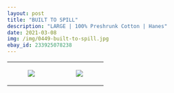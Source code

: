 ```yaml
---
layout: post
title: "BUILT TO SPILL"
description: "LARGE | 100% Preshrunk Cotton | Hanes"
date: 2021-03-08
img: /img/0449-built-to-spill.jpg
ebay_id: 233925078238
---
```




<table style="width:100%;"><tr><td style="vertical-align:top;">
      <figure class="tmblr-full" data-orig-height="2048" data-orig-width="1365" data-orig-src="https://concertshirts.netlify.app/shirts/0449/0449-01.jpg"><img src="https://64.media.tumblr.com/38e9857929305199848abc7947fc3e0e/fa594b83152fd339-b2/s540x810/b9b6f74d1daf40b5b82598bdb3250bb723f8d8bd.jpg" data-orig-height="2048" data-orig-width="1365" data-orig-src="https://concertshirts.netlify.app/shirts/0449/0449-01.jpg"/></figure></td>
    <td style="vertical-align:top;">
      <figure class="tmblr-full" data-orig-height="2048" data-orig-width="1365" data-orig-src="https://concertshirts.netlify.app/shirts/0449/0449-02.jpg"><img src="https://64.media.tumblr.com/93bd3f0fbb9fb2e911267c17e6a62d1d/fa594b83152fd339-53/s540x810/b22d6fe98a6417bcc6acbb52cb83a7398903fd57.jpg" data-orig-height="2048" data-orig-width="1365" data-orig-src="https://concertshirts.netlify.app/shirts/0449/0449-02.jpg"/></figure></td>
  </tr></table>
